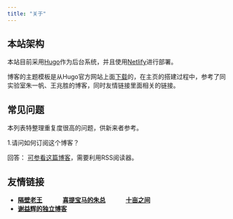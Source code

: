 ```yaml
---
title: "关于"
---
```


## 本站架构
本站目前采用[Hugo](https://gohugo.io/)作为后台系统，并且使用[Netlify](https://www.netlify.com/)进行部署。

博客的主题模板是从Hugo官方网站上面[下载](https://github.com/huyb1991/hugo-lamp)的，在主页的搭建过程中，参考了同实验室朱一帆、王兆胜的博客，同时友情链接里面相关的链接。


## 常见问题

本列表特整理重复度很高的问题，供新来者参考。

1.请问如何订阅这个博客？

回答： [可参看这篇博客](/post/2018/07/07/rss添加/)，需要利用RSS阅读器。



## 友情链接　　　　　　　　　　　　
+ [**隔壁老王**](http://www.aintk.xyz/) 　　　[**喜提宝马的朱总**](https://www.drifter.fun/) 　　　[**十亩之间**](https://www.bloodbaby.tech/)  
+ [**谢益辉的独立博客**](https://yihui.name/)